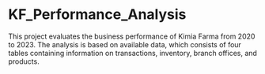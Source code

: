 # KF_Performance_Analysis
This project evaluates the business performance of Kimia Farma from 2020 to 2023. The analysis is based on available data, which consists of four tables containing information on transactions, inventory, branch offices, and products.
